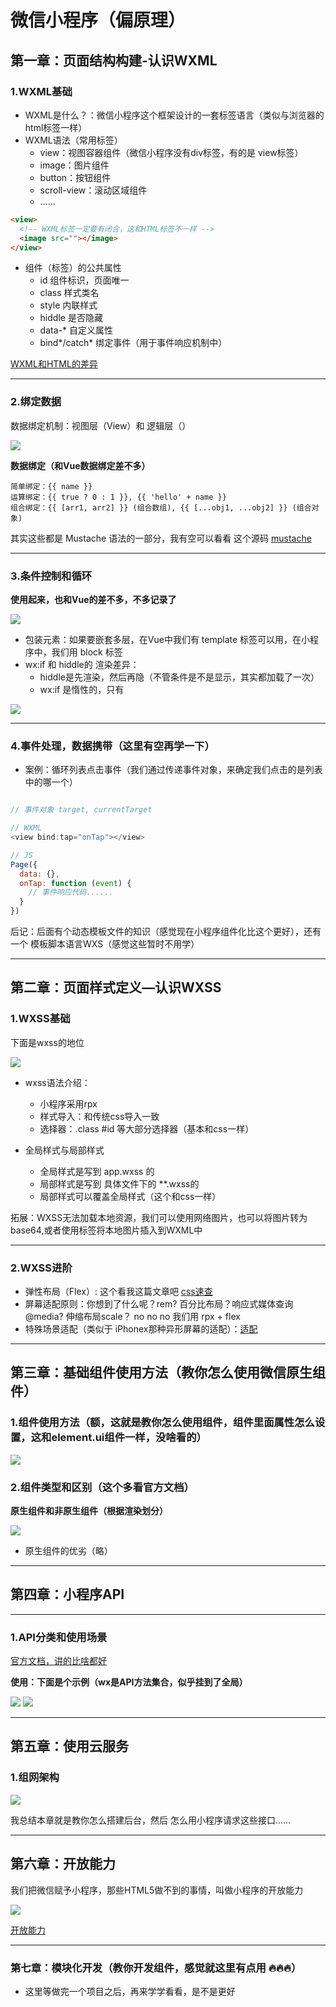# 微信小程序（偏原理）

## 第一章：页面结构构建-认识WXML

### 1.WXML基础

- WXML是什么？：微信小程序这个框架设计的一套标签语言（类似与浏览器的html标签一样）
- WXML语法（常用标签）
  - view：视图容器组件（微信小程序没有div标签，有的是 view标签）
  - image：图片组件
  - button：按钮组件
  - scroll-view：滚动区域组件
  - ......

```html
<view>
  <!-- WXML标签一定要有闭合，这和HTML标签不一样 -->
  <image src=""></image>
</view>
```

- 组件（标签）的公共属性
  - id 组件标识，页面唯一
  - class 样式类名
  - style 内联样式
  - hiddle 是否隐藏
  - data-* 自定义属性
  - bind*/catch* 绑定事件（用于事件响应机制中）

[WXML和HTML的差异](https://ke.qq.com/classroom/index.html#course_id=297484&term_id=100352575&ch_id=460709&vch_id=158&section_id=533&task_id=2246370975320588)

---

### 2.绑定数据

数据绑定机制：视图层（View）和 逻辑层（）

<img src="https://itzkp-1253302184.cos.ap-beijing.myqcloud.com/github%E5%9B%BE%E7%89%87/notes/23.png" />

**数据绑定（和Vue数据绑定差不多）**

```
简单绑定：{{ name }}
运算绑定：{{ true ? 0 : 1 }}, {{ 'hello' + name }}
组合绑定：{{ [arr1, arr2] }} (组合数组), {{ [...obj1, ...obj2] }} (组合对象)
```

其实这些都是 Mustache 语法的一部分，我有空可以看看 这个源码 [mustache](https://github.com/janl/mustache.js)

---

### 3.条件控制和循环

**使用起来，也和Vue的差不多，不多记录了**

<img src="https://itzkp-1253302184.cos.ap-beijing.myqcloud.com/github%E5%9B%BE%E7%89%87/notes/24.png" />

- 包装元素：如果要嵌套多层，在Vue中我们有 template 标签可以用，在小程序中，我们用 block 标签
- wx:if 和 hiddle的 渲染差异：
  - hiddle是先渲染，然后再隐（不管条件是不是显示，其实都加载了一次）
  - wx:if 是惰性的，只有

<img src="https://itzkp-1253302184.cos.ap-beijing.myqcloud.com/github%E5%9B%BE%E7%89%87/notes/25.png" />

---

### 4.事件处理，数据携带（这里有空再学一下）

- 案例：循环列表点击事件（我们通过传递事件对象，来确定我们点击的是列表中的哪一个）

```js

// 事件对象 target, currentTarget

// WXML
<view bind:tap="onTap"></view>

// JS
Page({
  data: {},
  onTap: function (event) {
    // 事件响应代码......
  }
})

```

后记：后面有个动态模板文件的知识（感觉现在小程序组件化比这个更好），还有一个 模板脚本语言WXS（感觉这些暂时不用学）

---

## 第二章：页面样式定义—认识WXSS

### 1.WXSS基础

下面是wxss的地位

<img src="https://itzkp-1253302184.cos.ap-beijing.myqcloud.com/github%E5%9B%BE%E7%89%87/notes/26.png" />

- wxss语法介绍：
  - 小程序采用rpx
  - 样式导入：和传统css导入一致
  - 选择器：.class #id 等大部分选择器（基本和css一样）

- 全局样式与局部样式
  - 全局样式是写到 app.wxss 的
  - 局部样式是写到 具体文件下的 **.wxss的
  - 局部样式可以覆盖全局样式（这个和css一样）

拓展：WXSS无法加载本地资源，我们可以使用网络图片，也可以将图片转为base64,或者使用<image/>标签将本地图片插入到WXML中

---

### 2.WXSS进阶

- 弹性布局（Flex）: 这个看我这篇文章吧 [css速查](https://notes.itzkp.com/1.quickcheck/1.%E5%89%8D%E7%AB%AF/2.CSS%E9%80%9F%E6%9F%A5.html)
- 屏幕适配原则：你想到了什么呢？rem? 百分比布局？响应式媒体查询@media? 伸缩布局scale？ no no no 我们用 rpx + flex
- 特殊场景适配（类似于 iPhonex那种异形屏幕的适配）：[适配](https://ke.qq.com/classroom/index.html#course_id=297484&term_id=100352575&ch_id=460709&vch_id=161&section_id=551&task_id=2246727457606156)

---

## 第三章：基础组件使用方法（教你怎么使用微信原生组件）

### 1.组件使用方法（额，这就是教你怎么使用组件，组件里面属性怎么设置，这和element.ui组件一样，没啥看的）

<img src="https://itzkp-1253302184.cos.ap-beijing.myqcloud.com/github%E5%9B%BE%E7%89%87/notes/27.png" />

### 2.组件类型和区别（这个多看官方文档）

**原生组件和非原生组件（根据渲染划分）**

<img src="https://itzkp-1253302184.cos.ap-beijing.myqcloud.com/github%E5%9B%BE%E7%89%87/notes/28.png" />

- 原生组件的优劣（略）

---

## 第四章：小程序API

---

### 1.API分类和使用场景

[官方文档，讲的比啥都好](https://developers.weixin.qq.com/miniprogram/dev/api/)

**使用：下面是个示例（wx是API方法集合，似乎挂到了全局）**

<img src="https://itzkp-1253302184.cos.ap-beijing.myqcloud.com/github%E5%9B%BE%E7%89%87/notes/30.png" />

<img src="https://itzkp-1253302184.cos.ap-beijing.myqcloud.com/github%E5%9B%BE%E7%89%87/notes/31.png" />

---

## 第五章：使用云服务

### 1.组网架构

<img src="https://itzkp-1253302184.cos.ap-beijing.myqcloud.com/github%E5%9B%BE%E7%89%87/notes/32.png" />

我总结本章就是教你怎么搭建后台，然后 怎么用小程序请求这些接口......

---

## 第六章：开放能力

我们把微信赋予小程序，那些HTML5做不到的事情，叫做小程序的开放能力

<img src="https://itzkp-1253302184.cos.ap-beijing.myqcloud.com/github%E5%9B%BE%E7%89%87/notes/33.png" />

[开放能力](https://developers.weixin.qq.com/miniprogram/dev/api-backend/)

---

### 第七章：模块化开发（教你开发组件，感觉就这里有点用 🔥🔥🔥）

- 这里等做完一个项目之后，再来学学看看，是不是更好



